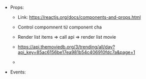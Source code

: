 - Props:
  - Link: https://reactjs.org/docs/components-and-props.html
  - Control compomnent từ component cha
  
  - Render list items => call api => render list movie

  - https://api.themoviedb.org/3/trending/all/day?api_key=85ac6156be17ea981b54c406910fdc7a&page=1
  -

- Events:

